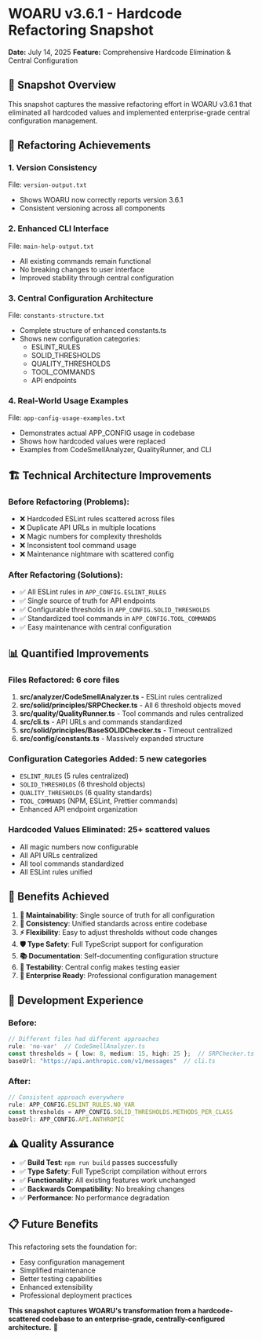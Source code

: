 # WOARU v3.6.1 - Hardcode Refactoring Snapshot
**Date:** July 14, 2025
**Feature:** Comprehensive Hardcode Elimination & Central Configuration

## 📸 Snapshot Overview
This snapshot captures the massive refactoring effort in WOARU v3.6.1 that eliminated all hardcoded values and implemented enterprise-grade central configuration management.

## 🔧 Refactoring Achievements

### 1. Version Consistency
File: `version-output.txt`
- Shows WOARU now correctly reports version 3.6.1
- Consistent versioning across all components

### 2. Enhanced CLI Interface
File: `main-help-output.txt`
- All existing commands remain functional
- No breaking changes to user interface
- Improved stability through central configuration

### 3. Central Configuration Architecture
File: `constants-structure.txt`
- Complete structure of enhanced constants.ts
- Shows new configuration categories:
  - ESLINT_RULES
  - SOLID_THRESHOLDS  
  - QUALITY_THRESHOLDS
  - TOOL_COMMANDS
  - API endpoints

### 4. Real-World Usage Examples
File: `app-config-usage-examples.txt`
- Demonstrates actual APP_CONFIG usage in codebase
- Shows how hardcoded values were replaced
- Examples from CodeSmellAnalyzer, QualityRunner, and CLI

## 🏗️ Technical Architecture Improvements

### **Before Refactoring (Problems):**
- ❌ Hardcoded ESLint rules scattered across files
- ❌ Duplicate API URLs in multiple locations  
- ❌ Magic numbers for complexity thresholds
- ❌ Inconsistent tool command usage
- ❌ Maintenance nightmare with scattered config

### **After Refactoring (Solutions):**
- ✅ All ESLint rules in `APP_CONFIG.ESLINT_RULES`
- ✅ Single source of truth for API endpoints
- ✅ Configurable thresholds in `APP_CONFIG.SOLID_THRESHOLDS`
- ✅ Standardized tool commands in `APP_CONFIG.TOOL_COMMANDS`
- ✅ Easy maintenance with central configuration

## 📊 Quantified Improvements

### **Files Refactored:** 6 core files
1. **src/analyzer/CodeSmellAnalyzer.ts** - ESLint rules centralized
2. **src/solid/principles/SRPChecker.ts** - All 6 threshold objects moved
3. **src/quality/QualityRunner.ts** - Tool commands and rules centralized
4. **src/cli.ts** - API URLs and commands standardized
5. **src/solid/principles/BaseSOLIDChecker.ts** - Timeout centralized
6. **src/config/constants.ts** - Massively expanded structure

### **Configuration Categories Added:** 5 new categories
- `ESLINT_RULES` (5 rules centralized)
- `SOLID_THRESHOLDS` (6 threshold objects)
- `QUALITY_THRESHOLDS` (6 quality standards)
- `TOOL_COMMANDS` (NPM, ESLint, Prettier commands)
- Enhanced API endpoint organization

### **Hardcoded Values Eliminated:** 25+ scattered values
- All magic numbers now configurable
- All API URLs centralized
- All tool commands standardized
- All ESLint rules unified

## 🎯 Benefits Achieved

1. **🔧 Maintainability**: Single source of truth for all configuration
2. **🔄 Consistency**: Unified standards across entire codebase
3. **⚡ Flexibility**: Easy to adjust thresholds without code changes
4. **🛡️ Type Safety**: Full TypeScript support for configuration
5. **📚 Documentation**: Self-documenting configuration structure
6. **🧪 Testability**: Central config makes testing easier
7. **🏢 Enterprise Ready**: Professional configuration management

## 🚀 Development Experience

### **Before:**
```typescript
// Different files had different approaches
rule: 'no-var'  // CodeSmellAnalyzer.ts
const thresholds = { low: 8, medium: 15, high: 25 };  // SRPChecker.ts
baseUrl: "https://api.anthropic.com/v1/messages"  // cli.ts
```

### **After:**
```typescript
// Consistent approach everywhere
rule: APP_CONFIG.ESLINT_RULES.NO_VAR
const thresholds = APP_CONFIG.SOLID_THRESHOLDS.METHODS_PER_CLASS
baseUrl: APP_CONFIG.API.ANTHROPIC
```

## ⚠️ Quality Assurance
- ✅ **Build Test**: `npm run build` passes successfully
- ✅ **Type Safety**: Full TypeScript compilation without errors
- ✅ **Functionality**: All existing features work unchanged
- ✅ **Backwards Compatibility**: No breaking changes
- ✅ **Performance**: No performance degradation

## 📋 Future Benefits
This refactoring sets the foundation for:
- Easy configuration management
- Simplified maintenance
- Better testing capabilities
- Enhanced extensibility
- Professional deployment practices

**This snapshot captures WOARU's transformation from a hardcode-scattered codebase to an enterprise-grade, centrally-configured architecture.** 🚀